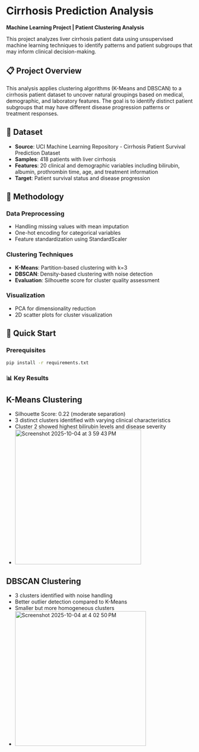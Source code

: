 # Cirrhosis Prediction Analysis

**Machine Learning Project | Patient Clustering Analysis**

This project analyzes liver cirrhosis patient data using unsupervised machine learning techniques to identify patterns and patient subgroups that may inform clinical decision-making.

## 📋 Project Overview

This analysis applies clustering algorithms (K-Means and DBSCAN) to a cirrhosis patient dataset to uncover natural groupings based on medical, demographic, and laboratory features. The goal is to identify distinct patient subgroups that may have different disease progression patterns or treatment responses.

## 🏥 Dataset

- **Source**: UCI Machine Learning Repository - Cirrhosis Patient Survival Prediction Dataset
- **Samples**: 418 patients with liver cirrhosis
- **Features**: 20 clinical and demographic variables including bilirubin, albumin, prothrombin time, age, and treatment information
- **Target**: Patient survival status and disease progression

## 🧠 Methodology

### Data Preprocessing
- Handling missing values with mean imputation
- One-hot encoding for categorical variables
- Feature standardization using StandardScaler

### Clustering Techniques
- **K-Means**: Partition-based clustering with k=3
- **DBSCAN**: Density-based clustering with noise detection
- **Evaluation**: Silhouette score for cluster quality assessment

### Visualization
- PCA for dimensionality reduction
- 2D scatter plots for cluster visualization

## 🚀 Quick Start

### Prerequisites
```bash
pip install -r requirements.txt
```

### 📊 Key Results
## K-Means Clustering
- Silhouette Score: 0.22 (moderate separation)
- 3 distinct clusters identified with varying clinical characteristics
- Cluster 2 showed highest bilirubin levels and disease severity
- <img width="339" height="363" alt="Screenshot 2025-10-04 at 3 59 43 PM" src="https://github.com/user-attachments/assets/90434b7e-0f4b-4288-b042-66611c196c64" />


## DBSCAN Clustering
- 3 clusters identified with noise handling
- Better outlier detection compared to K-Means
- Smaller but more homogeneous clusters
- <img width="352" height="363" alt="Screenshot 2025-10-04 at 4 02 50 PM" src="https://github.com/user-attachments/assets/0604bef1-94ea-4d09-884d-91b3f61e7bc2" />


